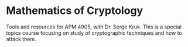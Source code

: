 # Mathematics of Cryptology

Tools and resources for APM 4905, with Dr. Serge Kruk. This is a special topics course focusing on study of cryptographic techniques and how to attack them.